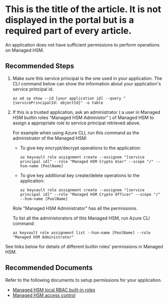 <properties
  pagetitle="This is the title of the article. It is not displayed in the portal but is a required part of every article."
  description=""
  service="microsoft.keyvault"
  resource="managedhsms"
  ms.author="qinx"
  selfhelptype="Generic"
  supporttopicids="32736894"
  productpesids="17075"
  cloudenvironments="public"
  disableclouds="blackforest,fairfax,mooncake,usnat,ussec"
  articleid="e2f2ac52-6fd7-4121-b19a-bf6ca5128eb2"
  ownershipid="AzureKeyVault_MHSM" />
# This is the title of the article. It is not displayed in the portal but is a required part of every article.

An application does not have sufficient permissions to perform operations on Managed HSM.

## **Recommended Steps**

1. Make sure this service principal is the one used in your application. The CLI command below can show the information about your application's service principal id.
    ```
    az ad sp show --id [your application id] --query "{servicePrincipalId: objectId}" -o table
    ```

2. If this is a trusted application, ask an administrator ( a user in Managed HSM builtin roles "Managed HSM Administor" ) of Managed HSM to assign a appropriate role to service principal retrieved above.
 
    For example when using Azure CLI, run this command as the administrator of the Managed HSM:<br>
    - To give key encrypt/decrypt operations to the application:
        ```
        az keyvault role assignment create --assignee "[service principal id]" --role "Managed HSM Crypto User" --scope "/" --hsm-name [PoolName]
        ```

    - To give key additional key create/delete operations to the application: 

        ```
        az keyvault role assignment create --assignee "[service principal id]" --role "Managed HSM Crypto Officer" --scope "/" --hsm-name [PoolName]
        ```

    Role "Managed HSM Administrator" has all the permissions.

    To list all the administorators of this Managed HSM, run Azure CLI command:
    ```
    az keyvault role assignment list --hsm-name [PoolName] --role "Managed HSM Administrator"
    ```

See links below for details of different builtin roles' permissions in Managed HSM.

## **Recommended Documents**

Refer to the following documents to setup permissions for your application.<br>

* [Managed HSM local RBAC built-in roles](https://docs.microsoft.com/azure/key-vault/managed-hsm/built-in-roles)
* [Managed HSM access control](https://docs.microsoft.com/azure/key-vault/managed-hsm/access-control)